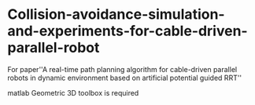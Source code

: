 # Collision-avoidance-simulation-and-experiments-for-cable-driven-parallel-robot
For paper''A real-time path planning algorithm for cable-driven parallel robots in dynamic environment based on artificial potential guided RRT''


matlab Geometric 3D toolbox is required
